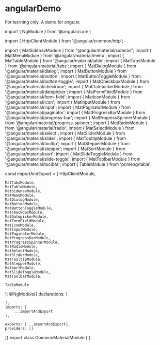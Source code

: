 # angularDemo
For learning only. A demo for angular.




import { NgModule } from '@angular/core';

import { HttpClientModule } from '@angular/common/http';

import { MatSidenavModule } from "@angular/material/sidenav";
import { MatMenuModule } from '@angular/material/menu';
import { MatTableModule } from '@angular/material/table';
import { MatTabsModule } from '@angular/material/tabs';
import { MatDialogModule } from '@angular/material/dialog';
import { MatButtonModule } from '@angular/material/button';
import { MatButtonToggleModule } from '@angular/material/button-toggle';
import { MatCheckboxModule } from '@angular/material/checkbox';
import { MatDatepickerModule } from '@angular/material/datepicker';
import { MatFormFieldModule } from '@angular/material/form-field';
import { MatIconModule } from '@angular/material/icon';
import { MatInputModule } from '@angular/material/input';
import { MatPaginatorModule } from '@angular/material/paginator';
import { MatProgressBarModule } from '@angular/material/progress-bar';
import { MatProgressSpinnerModule } from '@angular/material/progress-spinner';
import { MatRadioModule } from '@angular/material/radio';
import { MatSelectModule } from '@angular/material/select';
import { MatSliderModule } from '@angular/material/slider';
import { MatTooltipModule } from '@angular/material/tooltip';
import { MatStepperModule } from '@angular/material/stepper';
import { MatSortModule } from '@angular/material/sort';
import { MatSlideToggleModule } from '@angular/material/slide-toggle';
import { MatToolbarModule } from '@angular/material/toolbar';
import { TableModule } from 'primeng/table';


const importAndExport = [
    HttpClientModule,

    MatTabsModule,
    MatTableModule,
    MatSidenavModule,
    MatMenuModule,
    MatDialogModule,
    MatButtonModule,
    MatButtonToggleModule,
    MatCheckboxModule,
    MatDatepickerModule,
    MatFormFieldModule,
    MatIconModule,
    MatInputModule,
    MatPaginatorModule,
    MatProgressBarModule,
    MatProgressSpinnerModule,
    MatRadioModule,
    MatSelectModule,
    MatSliderModule,
    MatTooltipModule,
    MatStepperModule,
    MatSortModule,
    MatSlideToggleModule,
    MatToolbarModule,

    TableModule
];
@NgModule({
    declarations: [

    ],
    imports: [
        ...importAndExport
    ],

    exports: [...importAndExport],
    providers: []
})
export class CommonMaterialModule { }


